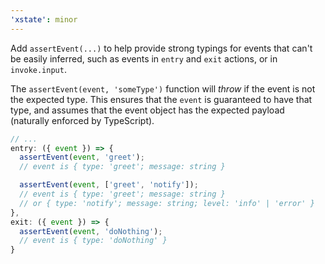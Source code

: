 ```yaml
---
'xstate': minor
---
```


Add `assertEvent(...)` to help provide strong typings for events that can't be easily inferred, such as events in `entry` and `exit` actions, or in `invoke.input`.

The `assertEvent(event, 'someType')` function will _throw_ if the event is not the expected type. This ensures that the `event` is guaranteed to have that type, and assumes that the event object has the expected payload (naturally enforced by TypeScript).

```ts
// ...
entry: ({ event }) => {
  assertEvent(event, 'greet');
  // event is { type: 'greet'; message: string }

  assertEvent(event, ['greet', 'notify']);
  // event is { type: 'greet'; message: string }
  // or { type: 'notify'; message: string; level: 'info' | 'error' }
},
exit: ({ event }) => {
  assertEvent(event, 'doNothing');
  // event is { type: 'doNothing' }
}
```
